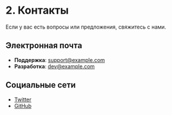 # 2. Контакты

Если у вас есть вопросы или предложения, свяжитесь с нами.

## Электронная почта

- **Поддержка**: support@example.com
- **Разработка**: dev@example.com

## Социальные сети

- [Twitter](https://twitter.com/example)
- [GitHub](https://github.com/example)